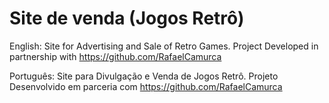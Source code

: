 # Site de venda (Jogos Retrô)
English: Site for Advertising and Sale of Retro Games. Project Developed in partnership with https://github.com/RafaelCamurca

Português: Site para Divulgação e Venda de Jogos Retrô. Projeto Desenvolvido em parceria com https://github.com/RafaelCamurca
